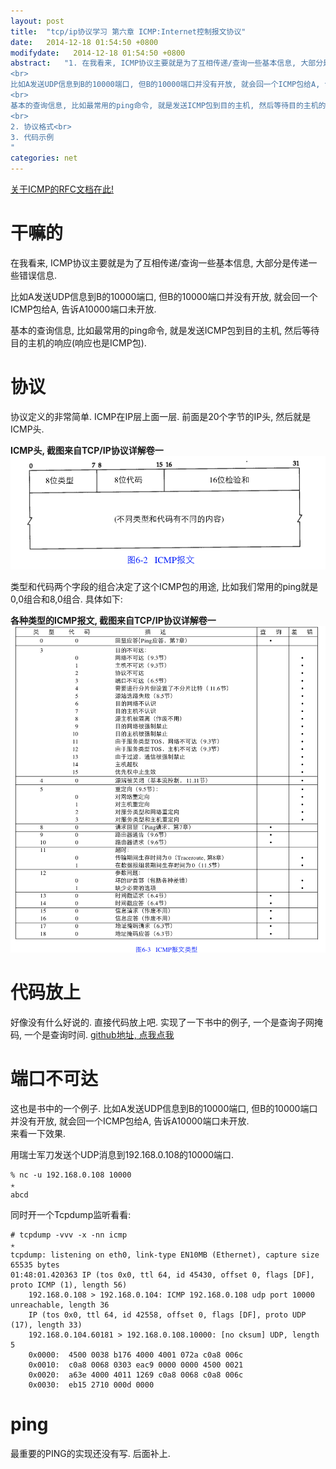 ```yaml
---
layout: post
title:  "tcp/ip协议学习 第六章 ICMP:Internet控制报文协议"
date:   2014-12-18 01:54:50 +0800
modifydate:   2014-12-18 01:54:50 +0800
abstract:   "1. 在我看来, ICMP协议主要就是为了互相传递/查询一些基本信息, 大部分是传递一些错误信息.
<br>
比如A发送UDP信息到B的10000端口, 但B的10000端口并没有开放, 就会回一个ICMP包给A, 告诉A10000端口未开放.
<br>
基本的查询信息, 比如最常用的ping命令, 就是发送ICMP包到目的主机, 然后等待目的主机的响应(响应也是ICMP包).
<br>
2. 协议格式<br>
3. 代码示例
"
categories: net
---
```


[关于ICMP的RFC文档在此!](https://tools.ietf.org/html/rfc792) 

# 干嘛的
在我看来, ICMP协议主要就是为了互相传递/查询一些基本信息, 大部分是传递一些错误信息.

比如A发送UDP信息到B的10000端口, 但B的10000端口并没有开放, 就会回一个ICMP包给A, 告诉A10000端口未开放.

基本的查询信息, 比如最常用的ping命令, 就是发送ICMP包到目的主机, 然后等待目的主机的响应(响应也是ICMP包).

# 协议
协议定义的非常简单. ICMP在IP层上面一层. 前面是20个字节的IP头, 然后就是ICMP头.

**ICMP头, 截图来自TCP/IP协议详解卷一**
![ICMP头, 截图来自TCP/IP协议详解卷一](/images/icmp-header.png)

类型和代码两个字段的组合决定了这个ICMP包的用途, 比如我们常用的ping就是0,0组合和8,0组合. 具体如下:

**各种类型的ICMP报文, 截图来自TCP/IP协议详解卷一**
![各种类型的ICMP报文, 截图来自TCP/IP协议详解卷一](/images/icmp-type-code.png)

# 代码放上
好像没有什么好说的. 直接代码放上吧.
实现了一下书中的例子, 一个是查询子网掩码, 一个是查询时间.
[github地址, 点我点我](https://github.com/childe/tcpip-learning)

# 端口不可达
这也是书中的一个例子. 比如A发送UDP信息到B的10000端口, 但B的10000端口并没有开放, 就会回一个ICMP包给A, 告诉A10000端口未开放.  
来看一下效果.

用瑞士军刀发送个UDP消息到192.168.0.108的10000端口.

```
% nc -u 192.168.0.108 10000                                                   ✭
abcd
```

同时开一个Tcpdump监听看看:

```
# tcpdump -vvv -x -nn icmp                                                    ✭
tcpdump: listening on eth0, link-type EN10MB (Ethernet), capture size 65535 bytes
01:48:01.420363 IP (tos 0x0, ttl 64, id 45430, offset 0, flags [DF], proto ICMP (1), length 56)
    192.168.0.108 > 192.168.0.104: ICMP 192.168.0.108 udp port 10000 unreachable, length 36
	IP (tos 0x0, ttl 64, id 42558, offset 0, flags [DF], proto UDP (17), length 33)
    192.168.0.104.60181 > 192.168.0.108.10000: [no cksum] UDP, length 5
	0x0000:  4500 0038 b176 4000 4001 072a c0a8 006c
	0x0010:  c0a8 0068 0303 eac9 0000 0000 4500 0021
	0x0020:  a63e 4000 4011 1269 c0a8 0068 c0a8 006c
	0x0030:  eb15 2710 000d 0000
```


# ping
最重要的PING的实现还没有写. 后面补上.
